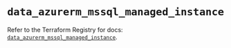 # `data_azurerm_mssql_managed_instance`

Refer to the Terraform Registry for docs: [`data_azurerm_mssql_managed_instance`](https://registry.terraform.io/providers/hashicorp/azurerm/4.28.0/docs/data-sources/mssql_managed_instance).
